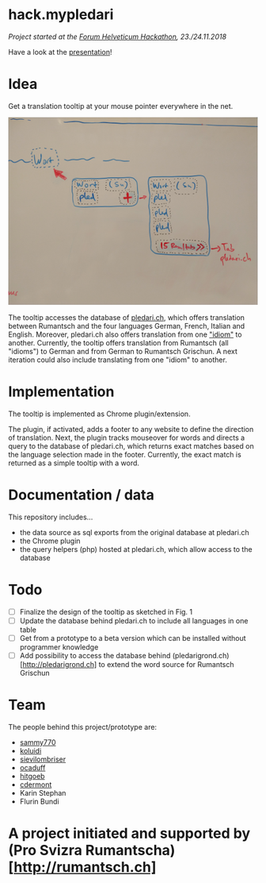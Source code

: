 # hack.mypledari

*Project started at the [Forum Helveticum Hackathon](https://hack.opendata.ch/event/22), 23./24.11.2018*

Have a look at the [presentation](https://docs.google.com/presentation/d/1iClMrRkEmffKaTM_EM8LHT8cgDvWqXB9_0IR67NUHZM/edit?usp=sharing)!

# Idea

Get a translation tooltip at your mouse pointer everywhere in the net. 

![sketch](skizze.jpg)

The tooltip accesses the database of [pledari.ch](http://pledari.ch), which offers translation between Rumantsch and the four languages German, French, Italian and English. Moreover, pledari.ch also offers translation from one ["idiom"](https://de.wikipedia.org/wiki/Idiom_(B%C3%BCndnerromanisch)) to another. 
Currently, the tooltip offers translation from Rumantsch (all "idioms") to German and from German to Rumantsch Grischun. A next iteration could also include translating from one "idiom" to another. 

# Implementation

The tooltip is implemented as Chrome plugin/extension. 

The plugin, if activated, adds a footer to any website to define the direction of translation. Next, the plugin tracks mouseover for words and directs a query to the database of pledari.ch, which returns exact matches based on the language selection made in the footer. Currently, the exact match is returned as a simple tooltip with a word. 

# Documentation / data

This repository includes...
* the data source as sql exports from the original database at pledari.ch
* the Chrome plugin
* the query helpers (php) hosted at pledari.ch, which allow access to the database

# Todo

- [ ] Finalize the design of the tooltip as sketched in Fig. 1
- [ ] Update the database behind pledari.ch to include all languages in one table
- [ ] Get from a prototype to a beta version which can be installed without programmer knowledge
- [ ] Add possibility to access the database behind (pledarigrond.ch)[http://pledarigrond.ch] to extend the word source for Rumantsch Grischun

# Team

The people behind this project/prototype are:
* [sammy770](https://github.com/sammy770)
* [koluidi](https://github.com/koluidi)
* [sievilombriser](https://github.com/sievilombriser)
* [ocaduff](https://github.com/ocaduff)
* [hitgoeb](https://github.com/hitgoeb)
* [cdermont](https://github.com/cdermont)
* Karin Stephan
* Flurin Bundi


# A project initiated and supported by (Pro Svizra Rumantscha)[http://rumantsch.ch]


